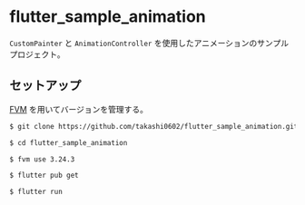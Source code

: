# flutter_sample_animation

`CustomPainter` と `AnimationController` を使用したアニメーションのサンプルプロジェクト。

## セットアップ

[FVM](https://fvm.app/) を用いてバージョンを管理する。

```bash
$ git clone https://github.com/takashi0602/flutter_sample_animation.git

$ cd flutter_sample_animation

$ fvm use 3.24.3

$ flutter pub get

$ flutter run
```
